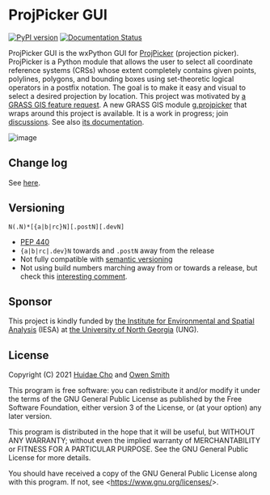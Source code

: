 # ProjPicker GUI

[![PyPI version](https://badge.fury.io/py/projpicker-gui.svg)](https://badge.fury.io/py/projpicker-gui)
[![Documentation Status](https://readthedocs.org/projects/projpicker/badge/?version=latest)](https://projpicker.readthedocs.io/en/latest/?badge=latest)

ProjPicker GUI is the wxPython GUI for
[ProjPicker](https://github.com/HuidaeCho/projpicker) (projection picker).
ProjPicker is a Python module that allows the user to select all coordinate
reference systems (CRSs) whose extent completely contains given points,
polylines, polygons, and bounding boxes using set-theoretic logical operators
in a postfix notation. The goal is to make it easy and visual to select a
desired projection by location. This project was motivated by
[a GRASS GIS feature request](https://github.com/OSGeo/grass/issues/1253).
A new GRASS GIS module [g.projpicker](https://grass.osgeo.org/grass78/manuals/addons/g.projpicker.html)
that wraps around this project is available. It is a work in progress; join
[discussions](https://github.com/HuidaeCho/projpicker/wiki). See also
[its documentation](https://projpicker.readthedocs.io/en/latest/).

![image](https://user-images.githubusercontent.com/7456117/124940674-2d3f8680-dfd8-11eb-9a8c-7078543043f4.png)

## Change log

See [here](https://github.com/HuidaeCho/projpicker-gui/blob/main/projpicker-gui/ChangeLog.md).

## Versioning

`N(.N)*[{a|b|rc}N][.postN][.devN]`

* [PEP 440](https://www.python.org/dev/peps/pep-0440/)
* `{a|b|rc|.dev}N` towards and `.postN` away from the release
* Not fully compatible with [semantic versioning](https://semver.org/)
* Not using build numbers marching away from or towards a release, but check
  this [interesting
  comment](https://github.com/semver/semver/issues/51#issuecomment-9718111).

## Sponsor

This project is kindly funded by [the Institute for Environmental and Spatial
Analysis](https://ung.edu/institute-environmental-spatial-analysis/) (IESA) at
[the University of North Georgia](https://ung.edu/) (UNG).

## License

Copyright (C) 2021 [Huidae Cho](https://faculty.ung.edu/hcho/) and
                   [Owen Smith](https://www.gaderian.io/)

This program is free software: you can redistribute it and/or modify
it under the terms of the GNU General Public License as published by
the Free Software Foundation, either version 3 of the License, or
(at your option) any later version.

This program is distributed in the hope that it will be useful,
but WITHOUT ANY WARRANTY; without even the implied warranty of
MERCHANTABILITY or FITNESS FOR A PARTICULAR PURPOSE.  See the
GNU General Public License for more details.

You should have received a copy of the GNU General Public License
along with this program.  If not, see <<https://www.gnu.org/licenses/>>.
